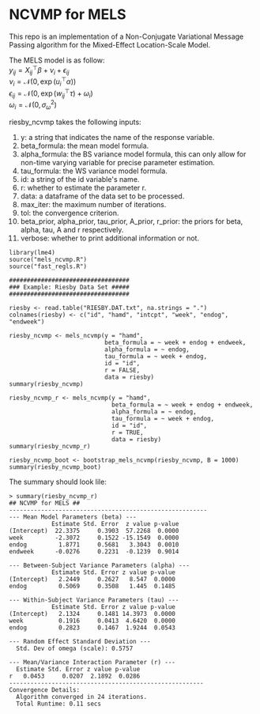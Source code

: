 # NCVMP for MELS

This repo is an implementation of a Non-Conjugate Variational Message Passing algorithm for the Mixed-Effect Location-Scale Model. 

The MELS model is as follow:    
$y_{ij} = X_{ij}^\top \beta + \nu_i + \epsilon_{ij}$    
$\nu_i = \mathcal{N}(0, \exp{(u_i^\top \alpha)})$    
$\epsilon_{ij} = \mathcal{N}(0, \exp{(w_{ij}^\top \tau)} + \omega_i)$    
$\omega_i = \mathcal{N}(0, \sigma^2_{\omega})$    

riesby_ncvmp takes the following inputs: 
1. y: a string that indicates the name of the response variable.
2. beta_formula: the mean model formula.
3. alpha_formula: the BS variance model formula, this can only allow for non-time varying variable for precise parameter estimation.
4. tau_formula: the WS variance model formula.
5. id: a string of the id variable's name.
6. r: whether to estimate the parameter r.
7. data: a dataframe of the data set to be processed.
8. max_iter: the maximum number of iterations.
9. tol: the convergence criterion.
10. beta_prior, alpha_prior, tau_prior, A_prior, r_prior: the priors for beta, alpha, tau, A and r respectively.
11. verbose: whether to print additional information or not.

```
library(lme4)
source("mels_ncvmp.R")
source("fast_regls.R")

##################################
### Example: Riesby Data Set #####
##################################

riesby <- read.table("RIESBY.DAT.txt", na.strings = ".")
colnames(riesby) <- c("id", "hamd", "intcpt", "week", "endog", "endweek")

riesby_ncvmp <- mels_ncvmp(y = "hamd", 
                           beta_formula = ~ week + endog + endweek, 
                           alpha_formula = ~ endog, 
                           tau_formula = ~ week + endog, 
                           id = "id", 
                           r = FALSE, 
                           data = riesby)
summary(riesby_ncvmp)

riesby_ncvmp_r <- mels_ncvmp(y = "hamd", 
                             beta_formula = ~ week + endog + endweek, 
                             alpha_formula = ~ endog, 
                             tau_formula = ~ week + endog, 
                             id = "id", 
                             r = TRUE, 
                             data = riesby)
summary(riesby_ncvmp_r)

riesby_ncvmp_boot <- bootstrap_mels_ncvmp(riesby_ncvmp, B = 1000)
summary(riesby_ncvmp_boot)
```

The summary should look lile: 
```
> summary(riesby_ncvmp_r)
## NCVMP for MELS ##
--------------------------------------------------------
--- Mean Model Parameters (beta) ---
            Estimate Std. Error  z value p-value
(Intercept)  22.3375     0.3903  57.2268  0.0000
week         -2.3072     0.1522 -15.1549  0.0000
endog         1.8771     0.5681   3.3043  0.0010
endweek      -0.0276     0.2231  -0.1239  0.9014

--- Between-Subject Variance Parameters (alpha) ---
            Estimate Std. Error z value p-value
(Intercept)   2.2449     0.2627   8.547  0.0000
endog         0.5069     0.3508   1.445  0.1485

--- Within-Subject Variance Parameters (tau) ---
            Estimate Std. Error z value p-value
(Intercept)   2.1324     0.1481 14.3973  0.0000
week          0.1916     0.0413  4.6420  0.0000
endog         0.2823     0.1467  1.9244  0.0543

--- Random Effect Standard Deviation ---
  Std. Dev of omega (scale): 0.5757

--- Mean/Variance Interaction Parameter (r) ---
  Estimate Std. Error z value p-value
r   0.0453     0.0207  2.1892  0.0286
-------------------------------------------------------
Convergence Details:
  Algorithm converged in 24 iterations.
  Total Runtime: 0.11 secs
```
